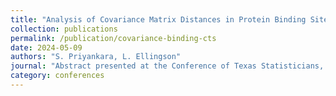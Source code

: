 ```yaml
---
title: "Analysis of Covariance Matrix Distances in Protein Binding Sites"
collection: publications
permalink: /publication/covariance-binding-cts
date: 2024-05-09
authors: "S. Priyankara, L. Ellingson"
journal: "Abstract presented at the Conference of Texas Statisticians, 2024"
category: conferences
---
```

